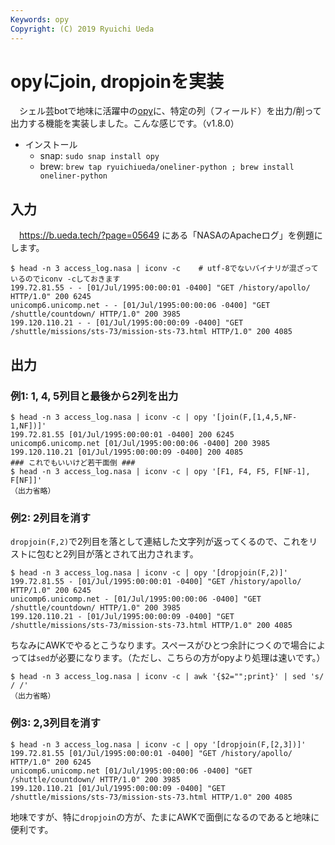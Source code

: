 ```yaml
---
Keywords: opy
Copyright: (C) 2019 Ryuichi Ueda
---
```


# opyにjoin, dropjoinを実装

　シェル芸botで地味に活躍中の[opy](https://github.com/ryuichiueda/opy)に、特定の列（フィールド）を出力/削って出力する機能を実装しました。こんな感じです。（v1.8.0）

* インストール
    * snap: `sudo snap install opy`
    * brew: `brew tap ryuichiueda/oneliner-python ; brew install oneliner-python`

## 入力

　https://b.ueda.tech/?page=05649 にある「NASAのApacheログ」を例題にします。

```
$ head -n 3 access_log.nasa | iconv -c    # utf-8でないバイナリが混ざっているのでiconv -cしておきます
199.72.81.55 - - [01/Jul/1995:00:00:01 -0400] "GET /history/apollo/ HTTP/1.0" 200 6245
unicomp6.unicomp.net - - [01/Jul/1995:00:00:06 -0400] "GET /shuttle/countdown/ HTTP/1.0" 200 3985
199.120.110.21 - - [01/Jul/1995:00:00:09 -0400] "GET /shuttle/missions/sts-73/mission-sts-73.html HTTP/1.0" 200 4085
```

## 出力

### 例1: 1, 4, 5列目と最後から2列を出力

```
$ head -n 3 access_log.nasa | iconv -c | opy '[join(F,[1,4,5,NF-1,NF])]'
199.72.81.55 [01/Jul/1995:00:00:01 -0400] 200 6245
unicomp6.unicomp.net [01/Jul/1995:00:00:06 -0400] 200 3985
199.120.110.21 [01/Jul/1995:00:00:09 -0400] 200 4085
### これでもいいけど若干面倒 ###
$ head -n 3 access_log.nasa | iconv -c | opy '[F1, F4, F5, F[NF-1], F[NF]]'
（出力省略）
```

### 例2: 2列目を消す

`dropjoin(F,2)`で2列目を落として連結した文字列が返ってくるので、これをリストに包むと2列目が落とされて出力されます。

```
$ head -n 3 access_log.nasa | iconv -c | opy '[dropjoin(F,2)]'
199.72.81.55 - [01/Jul/1995:00:00:01 -0400] "GET /history/apollo/ HTTP/1.0" 200 6245
unicomp6.unicomp.net - [01/Jul/1995:00:00:06 -0400] "GET /shuttle/countdown/ HTTP/1.0" 200 3985
199.120.110.21 - [01/Jul/1995:00:00:09 -0400] "GET /shuttle/missions/sts-73/mission-sts-73.html HTTP/1.0" 200 4085
```

ちなみにAWKでやるとこうなります。スペースがひとつ余計につくので場合によっては`sed`が必要になります。（ただし、こちらの方がopyより処理は速いです。）

```
$ head -n 3 access_log.nasa | iconv -c | awk '{$2="";print}' | sed 's/  / /'
（出力省略）
```

### 例3: 2,3列目を消す

```
$ head -n 3 access_log.nasa | iconv -c | opy '[dropjoin(F,[2,3])]'
199.72.81.55 [01/Jul/1995:00:00:01 -0400] "GET /history/apollo/ HTTP/1.0" 200 6245
unicomp6.unicomp.net [01/Jul/1995:00:00:06 -0400] "GET /shuttle/countdown/ HTTP/1.0" 200 3985
199.120.110.21 [01/Jul/1995:00:00:09 -0400] "GET /shuttle/missions/sts-73/mission-sts-73.html HTTP/1.0" 200 4085
```

地味ですが、特に`dropjoin`の方が、たまにAWKで面倒になるのであると地味に便利です。
